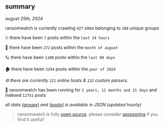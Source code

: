 
## summary
_august 25th, 2024_

ransomwatch is currently crawling `427` sites belonging to `208` unique groups

⏲ there have been `7` posts within the `last 24 hours`

🦈 there have been `272` posts within the `month of august`

🪐 there have been `1188` posts within the `last 90 days`

🏚 there have been `3294` posts within the `year of 2024`

_⚙️ there are currently `121` online hosts & `132` custom parsers._

🦕 ransomwatch has been running for `2 years, 11 months and 21 days` and indexed `12751` posts

_all data  [(groups)](http://ransomwhat.telemetry.ltd/groups) and [(posts)](http://ransomwhat.telemetry.ltd/posts) is available in JSON (updated hourly)_

> ransomwatch is fully [open source](https://github.com/joshhighet/ransomwatch#ransomwatch--). please consider [sponsoring](https://github.com/sponsors/joshhighet) if you find it useful!
